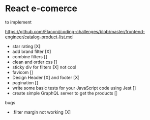 # React e-comerce

to implement

https://github.com/Flaconi/coding-challenges/blob/master/frontend-engineer/catalog-product-list.md

- star rating [X]
- add brand filter [X]
- combine filters []
- clean and order css []
- sticky div for filters [X] not cool
- favicom []
- Design Header [X] and footer [X]
- pagination []
- write some basic tests for your JavaScript code using Jest []
- create simple GraphQL server to get the products []

bugs

- .filter margin not working [X]
